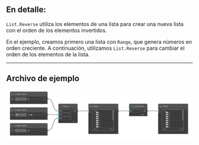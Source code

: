 ## En detalle:
`List.Reverse` utiliza los elementos de una lista para crear una nueva lista con el orden de los elementos invertidos.

En el ejemplo, creamos primero una lista con `Range`, que genera números en orden creciente. A continuación, utilizamos `List.Reverse` para cambiar el orden de los elementos de la lista.
___
## Archivo de ejemplo

![List.Reverse](./DSCore.List.Reverse_img.jpg)
